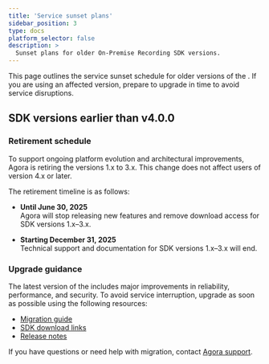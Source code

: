 ```yaml
---
title: 'Service sunset plans'
sidebar_position: 3
type: docs
platform_selector: false
description: >
  Sunset plans for older On-Premise Recording SDK versions.
---
```


This page outlines the service sunset schedule for older versions of the <Vpd k="SDK" />. If you are using an affected version, prepare to upgrade in time to avoid service disruptions.

## SDK versions earlier than v4.0.0

### Retirement schedule

To support ongoing platform evolution and architectural improvements, Agora is retiring the <Vpd k="SDK" /> versions 1.x to 3.x. This change does not affect users of version 4.x or later.

The retirement timeline is as follows:

- **Until June 30, 2025**  
  Agora will stop releasing new features and remove download access for SDK versions 1.x–3.x.

- **Starting December 31, 2025**  
  Technical support and documentation for SDK versions 1.x–3.x will end.

### Upgrade guidance

The latest version of the <Vpd k="SDK" /> includes major improvements in reliability, performance, and security. To avoid service interruption, upgrade as soon as possible using the following resources:

- [Migration guide](migration-guide)
- [SDK download links](https://docs.agora.io/en/Recording/downloads)
- [Release notes](../overview/release-notes)

If you have questions or need help with migration, contact [Agora support](mailto:support@agora.io).
